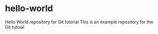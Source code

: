 # hello-world
Hello World repository for Git tutorial
This is an example repository for the Git tutoial 

